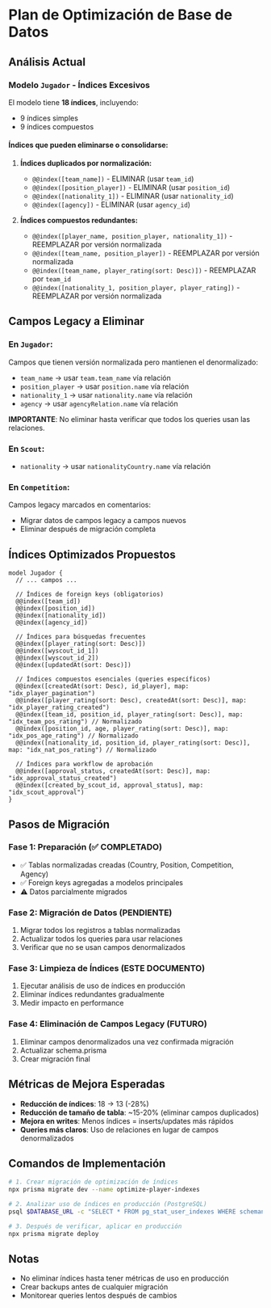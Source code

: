 # Plan de Optimización de Base de Datos

## Análisis Actual

### Modelo `Jugador` - Índices Excesivos

El modelo tiene **18 índices**, incluyendo:
- 9 índices simples
- 9 índices compuestos

#### Índices que pueden eliminarse o consolidarse:

1. **Índices duplicados por normalización:**
   - `@@index([team_name])` - ELIMINAR (usar `team_id`)
   - `@@index([position_player])` - ELIMINAR (usar `position_id`)
   - `@@index([nationality_1])` - ELIMINAR (usar `nationality_id`)
   - `@@index([agency])` - ELIMINAR (usar `agency_id`)

2. **Índices compuestos redundantes:**
   - `@@index([player_name, position_player, nationality_1])` - REEMPLAZAR por versión normalizada
   - `@@index([team_name, position_player])` - REEMPLAZAR por versión normalizada
   - `@@index([team_name, player_rating(sort: Desc)])` - REEMPLAZAR por `team_id`
   - `@@index([nationality_1, position_player, player_rating])` - REEMPLAZAR por versión normalizada

## Campos Legacy a Eliminar

### En `Jugador`:
Campos que tienen versión normalizada pero mantienen el denormalizado:
- `team_name` → usar `team.team_name` vía relación
- `position_player` → usar `position.name` vía relación
- `nationality_1` → usar `nationality.name` vía relación
- `agency` → usar `agencyRelation.name` vía relación

**IMPORTANTE**: No eliminar hasta verificar que todos los queries usan las relaciones.

### En `Scout`:
- `nationality` → usar `nationalityCountry.name` vía relación

### En `Competition`:
Campos legacy marcados en comentarios:
- Migrar datos de campos legacy a campos nuevos
- Eliminar después de migración completa

## Índices Optimizados Propuestos

```prisma
model Jugador {
  // ... campos ...

  // Índices de foreign keys (obligatorios)
  @@index([team_id])
  @@index([position_id])
  @@index([nationality_id])
  @@index([agency_id])

  // Índices para búsquedas frecuentes
  @@index([player_rating(sort: Desc)])
  @@index([wyscout_id_1])
  @@index([wyscout_id_2])
  @@index([updatedAt(sort: Desc)])

  // Índices compuestos esenciales (queries específicos)
  @@index([createdAt(sort: Desc), id_player], map: "idx_player_pagination")
  @@index([player_rating(sort: Desc), createdAt(sort: Desc)], map: "idx_player_rating_created")
  @@index([team_id, position_id, player_rating(sort: Desc)], map: "idx_team_pos_rating") // Normalizado
  @@index([position_id, age, player_rating(sort: Desc)], map: "idx_pos_age_rating") // Normalizado
  @@index([nationality_id, position_id, player_rating(sort: Desc)], map: "idx_nat_pos_rating") // Normalizado

  // Índices para workflow de aprobación
  @@index([approval_status, createdAt(sort: Desc)], map: "idx_approval_status_created")
  @@index([created_by_scout_id, approval_status], map: "idx_scout_approval")
}
```

## Pasos de Migración

### Fase 1: Preparación (✅ COMPLETADO)
- ✅ Tablas normalizadas creadas (Country, Position, Competition, Agency)
- ✅ Foreign keys agregadas a modelos principales
- ⚠️ Datos parcialmente migrados

### Fase 2: Migración de Datos (PENDIENTE)
1. Migrar todos los registros a tablas normalizadas
2. Actualizar todos los queries para usar relaciones
3. Verificar que no se usan campos denormalizados

### Fase 3: Limpieza de Índices (ESTE DOCUMENTO)
1. Ejecutar análisis de uso de índices en producción
2. Eliminar índices redundantes gradualmente
3. Medir impacto en performance

### Fase 4: Eliminación de Campos Legacy (FUTURO)
1. Eliminar campos denormalizados una vez confirmada migración
2. Actualizar schema.prisma
3. Crear migración final

## Métricas de Mejora Esperadas

- **Reducción de índices**: 18 → 13 (-28%)
- **Reducción de tamaño de tabla**: ~15-20% (eliminar campos duplicados)
- **Mejora en writes**: Menos índices = inserts/updates más rápidos
- **Queries más claros**: Uso de relaciones en lugar de campos denormalizados

## Comandos de Implementación

```bash
# 1. Crear migración de optimización de índices
npx prisma migrate dev --name optimize-player-indexes

# 2. Analizar uso de índices en producción (PostgreSQL)
psql $DATABASE_URL -c "SELECT * FROM pg_stat_user_indexes WHERE schemaname = 'public' AND relname = 'jugadores';"

# 3. Después de verificar, aplicar en producción
npx prisma migrate deploy
```

## Notas

- No eliminar índices hasta tener métricas de uso en producción
- Crear backups antes de cualquier migración
- Monitorear queries lentos después de cambios
